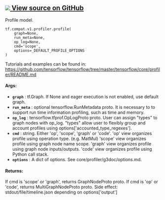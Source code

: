 [ ![](https://tensorflow.google.cn/images/GitHub-Mark-32px.png) View source on
GitHub
](https://github.com/tensorflow/tensorflow/blob/r2.0/tensorflow/python/profiler/model_analyzer.py#L309-L381)  
---  
  
Profile model.

    
    
    tf.compat.v1.profiler.profile(
        graph=None,
        run_meta=None,
        op_log=None,
        cmd='scope',
        options=_DEFAULT_PROFILE_OPTIONS
    )
    

Tutorials and examples can be found in:
https://github.com/tensorflow/tensorflow/tree/master/tensorflow/core/profiler/README.md

#### Args:

  * **`graph`** : tf.Graph. If None and eager execution is not enabled, use default graph.
  * **`run_meta`** : optional tensorflow.RunMetadata proto. It is necessary to to support run time information profiling, such as time and memory.
  * **`op_log`** : tensorflow.tfprof.OpLogProto proto. User can assign "types" to graph nodes with op_log. "types" allow user to flexibly group and account profiles using options['accounted_type_regexes'].
  * **`cmd`** : string. Either 'op', 'scope', 'graph' or 'code'. 'op' view organizes profile using operation type. (e.g. MatMul) 'scope' view organizes profile using graph node name scope. 'graph' view organizes profile using graph node inputs/outputs. 'code' view organizes profile using Python call stack.
  * **`options`** : A dict of options. See core/profiler/g3doc/options.md.

#### Returns:

If cmd is 'scope' or 'graph', returns GraphNodeProto proto. If cmd is 'op' or
'code', returns MultiGraphNodeProto proto. Side effect:
stdout/file/timeline.json depending on options['output']


